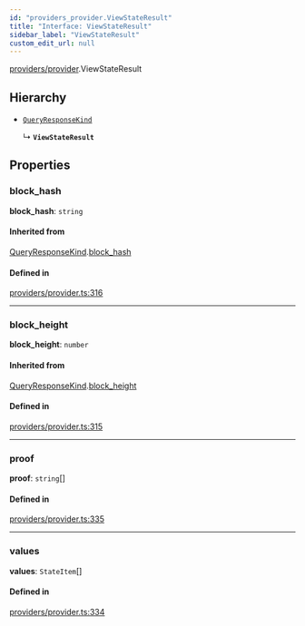 ```yaml
---
id: "providers_provider.ViewStateResult"
title: "Interface: ViewStateResult"
sidebar_label: "ViewStateResult"
custom_edit_url: null
---
```


[providers/provider](../modules/providers_provider.md).ViewStateResult

## Hierarchy

- [`QueryResponseKind`](providers_provider.QueryResponseKind.md)

  ↳ **`ViewStateResult`**

## Properties

### block\_hash

 **block\_hash**: `string`

#### Inherited from

[QueryResponseKind](providers_provider.QueryResponseKind.md).[block_hash](providers_provider.QueryResponseKind.md#block_hash)

#### Defined in

[providers/provider.ts:316](https://github.com/maxhr/near--near-api-js/blob/57fed346/packages/near-api-js/src/providers/provider.ts#L316)

___

### block\_height

 **block\_height**: `number`

#### Inherited from

[QueryResponseKind](providers_provider.QueryResponseKind.md).[block_height](providers_provider.QueryResponseKind.md#block_height)

#### Defined in

[providers/provider.ts:315](https://github.com/maxhr/near--near-api-js/blob/57fed346/packages/near-api-js/src/providers/provider.ts#L315)

___

### proof

 **proof**: `string`[]

#### Defined in

[providers/provider.ts:335](https://github.com/maxhr/near--near-api-js/blob/57fed346/packages/near-api-js/src/providers/provider.ts#L335)

___

### values

 **values**: `StateItem`[]

#### Defined in

[providers/provider.ts:334](https://github.com/maxhr/near--near-api-js/blob/57fed346/packages/near-api-js/src/providers/provider.ts#L334)
